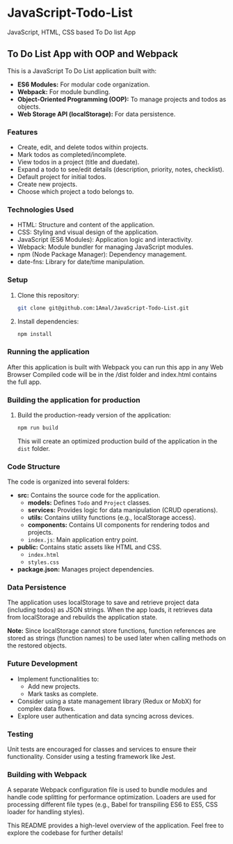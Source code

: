 # JavaScript-Todo-List
JavaScript, HTML, CSS based To Do list App

## To Do List App with OOP and Webpack

This is a JavaScript To Do List application built with:

* **ES6 Modules:** For modular code organization.
* **Webpack:** For module bundling.
* **Object-Oriented Programming (OOP):** To manage projects and todos as objects.
* **Web Storage API (localStorage):** For data persistence.

### Features

* Create, edit, and delete todos within projects.
* Mark todos as completed/incomplete.
* View todos in a project (title and duedate).
* Expand a todo to see/edit details (description, priority, notes, checklist).
* Default project for initial todos.
* Create new projects.
* Choose which project a todo belongs to.

### Technologies Used

* HTML: Structure and content of the application.
* CSS: Styling and visual design of the application.
* JavaScript (ES6 Modules): Application logic and interactivity.
* Webpack: Module bundler for managing JavaScript modules.
* npm (Node Package Manager): Dependency management.
* date-fns: Library for date/time manipulation.

### Setup

1. Clone this repository:

   ```bash
   git clone git@github.com:1Amal/JavaScript-Todo-List.git
   ```

2. Install dependencies:

   ```bash
   npm install
   ```

### Running the application

After this application is built with Webpack you can run this app in any Web Browser
Compiled code will be in the /dist folder and index.html contains the full app.

### Building the application for production

1. Build the production-ready version of the application:

   ```bash
   npm run build
   ```

   This will create an optimized production build of the application in the `dist` folder.

### Code Structure

The code is organized into several folders:

* **src:** Contains the source code for the application.
    * **models:** Defines `Todo` and `Project` classes.
    * **services:** Provides logic for data manipulation (CRUD operations).
    * **utils:** Contains utility functions (e.g., localStorage access).
    * **components:** Contains UI components for rendering todos and projects.
    * `index.js`: Main application entry point.
* **public:** Contains static assets like HTML and CSS.
    * `index.html`
    * `styles.css`
* **package.json:** Manages project dependencies.

### Data Persistence

The application uses localStorage to save and retrieve project data (including todos) as JSON strings. When the app loads, it retrieves data from localStorage and rebuilds the application state.

**Note:** Since localStorage cannot store functions, function references are stored as strings (function names) to be used later when calling methods on the restored objects.

### Future Development

* Implement functionalities to:
    * Add new projects.
    * Mark tasks as complete.
* Consider using a state management library (Redux or MobX) for complex data flows.
* Explore user authentication and data syncing across devices.

### Testing

Unit tests are encouraged for classes and services to ensure their functionality. Consider using a testing framework like Jest.

### Building with Webpack

A separate Webpack configuration file is used to bundle modules and handle code splitting for performance optimization. Loaders are used for processing different file types (e.g., Babel for transpiling ES6 to ES5, CSS loader for handling styles).

This README provides a high-level overview of the application. Feel free to explore the codebase for further details!

